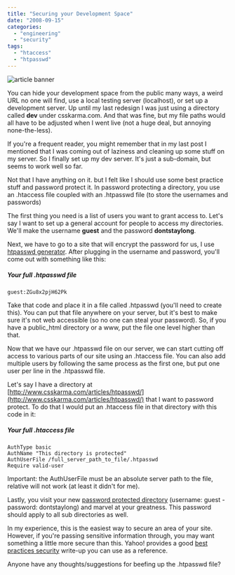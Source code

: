 ```yaml
---
title: "Securing your Development Space"
date: "2008-09-15"
categories: 
  - "engineering"
  - "security"
tags: 
  - "htaccess"
  - "htpasswd"
---
```


![article banner](images/securing-your-development-space.jpg)

You can hide your development space from the public many ways, a weird URL no one will find, use a local testing server (localhost), or set up a development server. Up until my last redesign I was just using a directory called **dev** under csskarma.com. And that was fine, but my file paths would all have to be adjusted when I went live (not a huge deal, but annoying none-the-less).

If you're a frequent reader, you might remember that in my last post I mentioned that I was coming out of laziness and cleaning up some stuff on my server. So I finally set up my dev server. It's just a sub-domain, but seems to work well so far.

Not that I have anything on it. but I felt like I should use some best practice stuff and password protect it. In password protecting a directory, you use an .htaccess file coupled with an .htpasswd file (to store the usernames and passwords)

The first thing you need is a list of users you want to grant access to. Let's say I want to set up a general account for people to access my directories. We'll make the username **guest** and the password **dontstaylong**.

Next, we have to go to a site that will encrypt the password for us, I use [htpasswd generator](http://www.htaccesstools.com/htpasswd-generator/). After plugging in the username and password, you'll come out with something like this:

##### Your full .htpasswd file

```
guest:ZGu8x2pjH62Pk
```

Take that code and place it in a file called .htpasswd (you'll need to create this). You can put that file anywhere on your server, but it's best to make sure it's not web accessible (so no one can steal your password). So, if you have a public\_html directory or a www, put the file one level higher than that.

Now that we have our .htpasswd file on our server, we can start cutting off access to various parts of our site using an .htaccess file. You can also add multiple users by following the same process as the first one, but put one user per line in the .htpasswd file.

Let's say I have a directory at [http://www.csskarma.com/articles/htpasswd/](http://www.csskarma.com/articles/htpasswd/) that I want to password protect. To do that I would put an .htaccess file in that directory with this code in it:

##### Your full .htaccess file

```
AuthType basic
AuthName "This directory is protected"
AuthUserFile /full_server_path_to_file/.htpasswd
Require valid-user
```

Important: the AuthUserFile must be an absolute server path to the file, relative will not work (at least it didn't for me).

Lastly, you visit your new [password protected directory](http://www.csskarma.com/articles/htpasswd/) (username: guest - password: dontstaylong) and marvel at your greatness. This password should apply to all sub directories as well.

In my experience, this is the easiest way to secure an area of your site. However, if you're passing sensitive information through, you may want something a little more secure than this. Yahoo! provides a good [best practices security](http://developer.yahoo.com/security/) write-up you can use as a reference.

Anyone have any thoughts/suggestions for beefing up the .htpasswd file?

